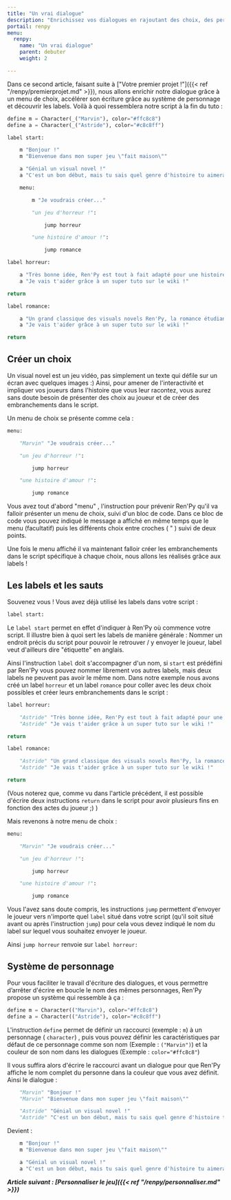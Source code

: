 ```yaml
---
title: "Un vrai dialogue"
description: "Enrichissez vos dialogues en rajoutant des choix, des personnages et des labels."
portail: renpy
menu:
  renpy:
    name: "Un vrai dialogue"
    parent: debuter
    weight: 2

---
```


Dans ce second article, faisant suite à ["Votre premier projet !"]({{< ref "/renpy/premierprojet.md" >}}), nous allons enrichir notre dialogue grâce à un menu de choix, accélérer son écriture grâce au système de personnage et découvrir les labels. Voilà à quoi ressemblera notre script à la fin du tuto :

```python
define m = Character(_("Marvin"), color="#ffc8c8")
define a = Character(_("Astride"), color="#c8c8ff")

label start:

    m "Bonjour !"
    m "Bienvenue dans mon super jeu \"fait maison\""

    a "Génial un visual novel !"
    a "C'est un bon début, mais tu sais quel genre d'histoire tu aimerais raconter ?"

    menu:

        m "Je voudrais créer..."

        "un jeu d'horreur !":

            jump horreur

        "une histoire d'amour !":

            jump romance

label horreur:

    a "Très bonne idée, Ren'Py est tout à fait adapté pour une histoire térrifiante..."
    a "Je vais t'aider grâce à un super tuto sur le wiki !"

return

label romance:

    a "Un grand classique des visuals novels Ren'Py, la romance étudiante..."
    a "Je vais t'aider grâce à un super tuto sur le wiki !"

return
```

## Créer un choix

Un visual novel est un jeu vidéo, pas simplement un texte qui défile sur un écran avec quelques images :) Ainsi, pour amener de l'interactivité et impliquer vos joueurs dans l'histoire que vous leur racontez, vous aurez sans doute besoin de  présenter des choix au joueur et de créer des embranchements dans le script.

Un menu de choix se présente comme cela :

```python
menu:

    "Marvin" "Je voudrais créer..."

    "un jeu d'horreur !":

        jump horreur

    "une histoire d'amour !":

        jump romance
```
Vous avez tout d'abord "menu" , l'instruction pour prévenir Ren'Py qu'il va falloir présenter un menu de choix, suivi d'un bloc de code. Dans ce bloc de code vous pouvez indiqué le message a affiché en même temps que le menu (facultatif) puis les différents choix entre croches ( " ) suivi de deux points.

Une fois le menu affiché il va maintenant falloir créer les embranchements dans le script spécifique à chaque choix, nous allons les réalisés grâce aux labels !

## Les labels et les sauts

Souvenez vous ! Vous avez déjà utilisé les labels dans votre script :

```python
label start:
```

Le `label start` permet en effet d'indiquer à Ren'Py où commence votre script. Il illustre bien à quoi sert les labels de manière générale : Nommer un endroit précis du script pour pouvoir le retrouver / y envoyer le joueur, label veut d'ailleurs dire "étiquette" en anglais.

Ainsi l'instruction `label` doit s'accompagner d'un nom, si `start` est prédéfini par Ren'Py vous pouvez nommer librement vos autres labels, mais deux labels ne peuvent pas avoir le même nom. Dans notre exemple nous avons créé un label `horreur` et un label `romance` pour coller avec les deux choix possibles et créer leurs embranchements dans le script :

```python
label horreur:

    "Astride" "Très bonne idée, Ren'Py est tout à fait adapté pour une histoire térrifiante..."
    "Astride" "Je vais t'aider grâce à un super tuto sur le wiki !"

return

label romance:

    "Astride" "Un grand classique des visuals novels Ren'Py, la romance étudiante..."
    "Astride" "Je vais t'aider grâce à un super tuto sur le wiki !"

return
```

(Vous noterez que, comme vu dans l'article précédent, il est possible d'écrire deux instructions `return` dans le script pour avoir plusieurs fins en fonction des actes du joueur ;) ) 

Mais revenons à notre menu de choix :

```python
menu:

    "Marvin" "Je voudrais créer..."

    "un jeu d'horreur !":

        jump horreur

    "une histoire d'amour !":

        jump romance
```

Vous l'avez sans doute compris, les instructions `jump` permettent d'envoyer le joueur vers n'importe quel `label` situé dans votre script (qu'il soit situé avant ou après l'instruction `jump`) pour cela vous devez indiqué le nom du label sur lequel vous souhaitez envoyer le joueur.

Ainsi `jump horreur` renvoie sur `label horreur:`

## Système de personnage

Pour vous faciliter le travail d'écriture des dialogues, et vous permettre d’arrêter d'écrire en boucle le nom des mêmes personnages, Ren'Py propose un système qui ressemble à ça :

```python
define m = Character(("Marvin"), color="#ffc8c8")
define a = Character(("Astride"), color="#c8c8ff")
```

L'instruction `define` permet de définir un raccourci (exemple : `m`) à un personnage ( `character`) , puis vous pouvez définir les caractéristiques par défaut de ce personnage comme son nom (Exemple : `("Marvin")`) et la couleur de son nom dans les dialogues (Exemple : `color="#ffc8c8"`)

Il vous suffira alors d'écrire le raccourci avant un dialogue pour que Ren'Py affiche le nom complet du personne dans la couleur que vous avez définit. Ainsi le dialogue :

```python
    "Marvin" "Bonjour !"
    "Marvin" "Bienvenue dans mon super jeu \"fait maison\""

    "Astride" "Génial un visual novel !"
    "Astride" "C'est un bon début, mais tu sais quel genre d'histoire tu aimerais raconter ?"
```

Devient :

```python
    m "Bonjour !"
    m "Bienvenue dans mon super jeu \"fait maison\""

    a "Génial un visual novel !"
    a "C'est un bon début, mais tu sais quel genre d'histoire tu aimerais raconter ?"
```

***Article suivant : [Personnaliser le jeu]({{< ref "/renpy/personnaliser.md" >}})***